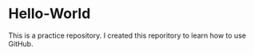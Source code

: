 # Hello-World
This is a practice repository.
I created this reporitory to learn how to use GitHub.

